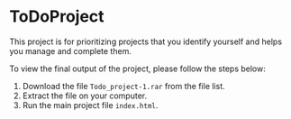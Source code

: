# ToDoProject
This project is for prioritizing projects that you identify yourself and helps you manage and complete them.

To view the final output of the project, please follow the steps below: 
1. Download the file `Todo_project-1.rar` from the file list.
2. Extract the file on your computer.
3. Run the main project file `index.html`.
